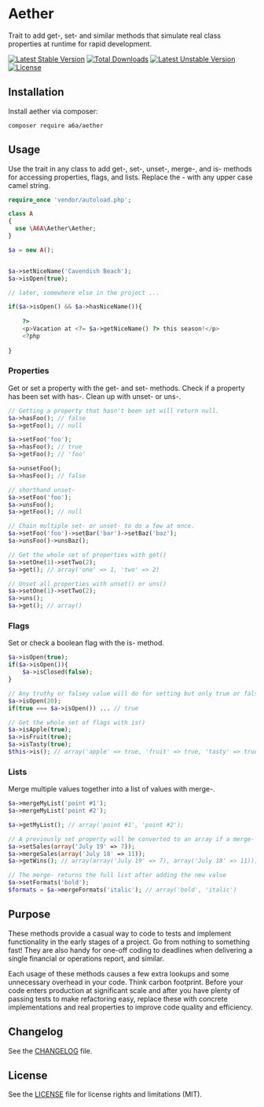 # Aether
Trait to add get-, set- and similar methods that simulate real class properties at runtime for rapid development.

[![Latest Stable Version](https://poser.pugx.org/a6a/aether/v)](//packagist.org/packages/a6a/aether) [![Total Downloads](https://poser.pugx.org/a6a/aether/downloads)](//packagist.org/packages/a6a/aether) [![Latest Unstable Version](https://poser.pugx.org/a6a/aether/v/unstable)](//packagist.org/packages/a6a/aether) [![License](https://poser.pugx.org/a6a/aether/license)](//packagist.org/packages/a6a/aether)

## Installation
Install aether via composer:
```shell
composer require a6a/aether
```
## Usage
Use the trait in any class to add get-, set-, unset-, merge-, and is- methods for accessing properties, flags, and lists. Replace the - with any upper case camel string.
```php
require_once 'vendor/autoload.php';

class A
{
  use \A6A\Aether\Aether;
}

$a = new A();


$a->setNiceName('Cavendish Beach');
$a->isOpen(true);

// later, somewhere else in the project ...

if($a->isOpen() && $a->hasNiceName()){
    
    ?>
    <p>Vacation at <?= $a->getNiceName() ?> this season!</p>
    <?php
    
}
```
### Properties
Get or set a property with the get- and set- methods. Check if a property has been set with has-. Clean up with unset- or uns-.
```php
// Getting a property that hasn't been set will return null.
$a->hasFoo(); // false
$a->getFoo(); // null

$a->setFoo('foo');
$a->hasFoo(); // true
$a->getFoo(); // 'foo'

$a->unsetFoo();
$a->hasFoo(); // false

// shorthand unset-
$a->setFoo('foo');
$a->unsFoo();
$a->getFoo(); // null

// Chain multiple set- or unset- to do a few at once.
$a->setFoo('foo')->setBar('bar')->setBaz('baz');
$a->unsFoo()->unsBaz();

// Get the whole set of properties with get()
$a->setOne(1)->setTwo(2);
$a->get(); // array('one' => 1, 'two' => 2)

// Unset all properties with unset() or uns()
$a->setOne(1)->setTwo(2);
$a->uns();
$a->get(); // array()

```
### Flags
Set or check a boolean flag with the is- method.
```php
$a->isOpen(true);
if($a->isOpen()){
    $a->isClosed(false);
}

// Any truthy or falsey value will do for setting but only true or false come out.
$a->isOpen(20);
if(true === $a->isOpen()) ... // true

// Get the whole set of flags with is()
$a->isApple(true);
$a->isFruit(true);
$a->isTasty(true);
$this->is(); // array('apple' => true, 'fruit' => true, 'tasty' => true);
```
### Lists
Merge multiple values together into a list of values with merge-.
```php
$a->mergeMyList('point #1');
$a->mergeMyList('point #2');

$a->getMyList(); // array('point #1', 'point #2');

// A previously set property will be converted to an array if a merge- is done later.
$a->setSales(array('July 19' => 7));
$a->mergeSales(array('July 18' => 11));
$a->getWins(); // array(array('July 19' => 7), array('July 18' => 11));

// The merge- returns the full list after adding the new value
$a->setFormats('bold');
$formats = $a->mergeFormats('italic'); // array('bold', 'italic')
```
## Purpose
These methods provide a casual way to code to tests and implement functionality in the early stages of a project. Go from nothing to something fast! They are also handy for one-off coding to deadlines when delivering a single financial or operations report, and similar.

Each usage of these methods causes a few extra lookups and some unnecessary overhead in your code. Think carbon footprint. Before your code enters production at significant scale and after you have plenty of passing tests to make refactoring easy, replace these with concrete implementations and real properties to improve code quality and efficiency.
## Changelog
See the [CHANGELOG](CHANGELOG.md) file.
## License
See the [LICENSE](LICENSE) file for license rights and limitations (MIT).